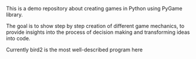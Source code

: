 This is a demo repository about creating games in Python using PyGame library.

The goal is to show step by step creation of different game mechanics, to provide insights into the process of decision making and transforming ideas into code.

Currently bird2 is the most well-described program here